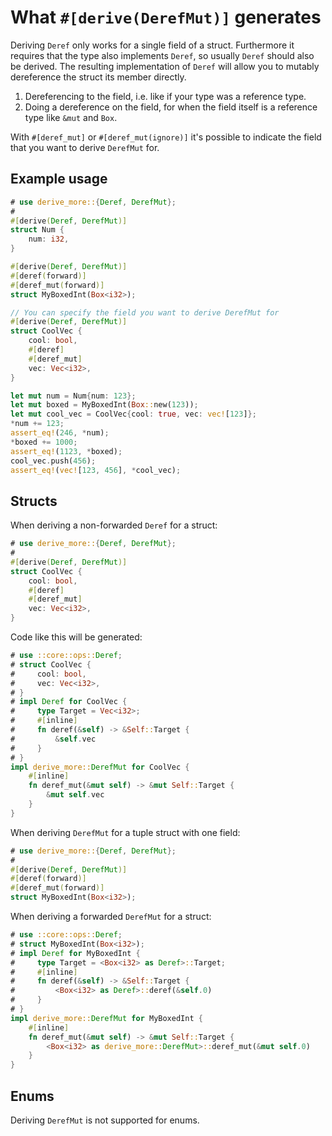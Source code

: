 # What `#[derive(DerefMut)]` generates

Deriving `Deref` only works for a single field of a struct.
Furthermore it requires that the type also implements `Deref`, so usually
`Deref` should also be derived.
The resulting implementation of `Deref` will allow you to mutably dereference
the struct its member directly.

1. Dereferencing to the field, i.e. like if your type was a reference type.
2. Doing a dereference on the field, for when the field itself is a reference
   type like `&mut` and `Box`.

With `#[deref_mut]` or `#[deref_mut(ignore)]` it's possible to indicate the
field that you want to derive `DerefMut` for.




## Example usage

```rust
# use derive_more::{Deref, DerefMut};
#
#[derive(Deref, DerefMut)]
struct Num {
    num: i32,
}

#[derive(Deref, DerefMut)]
#[deref(forward)]
#[deref_mut(forward)]
struct MyBoxedInt(Box<i32>);

// You can specify the field you want to derive DerefMut for
#[derive(Deref, DerefMut)]
struct CoolVec {
    cool: bool,
    #[deref]
    #[deref_mut]
    vec: Vec<i32>,
}

let mut num = Num{num: 123};
let mut boxed = MyBoxedInt(Box::new(123));
let mut cool_vec = CoolVec{cool: true, vec: vec![123]};
*num += 123;
assert_eq!(246, *num);
*boxed += 1000;
assert_eq!(1123, *boxed);
cool_vec.push(456);
assert_eq!(vec![123, 456], *cool_vec);
```




## Structs

When deriving a non-forwarded `Deref` for a struct:

```rust
# use derive_more::{Deref, DerefMut};
#
#[derive(Deref, DerefMut)]
struct CoolVec {
    cool: bool,
    #[deref]
    #[deref_mut]
    vec: Vec<i32>,
}
```

Code like this will be generated:

```rust
# use ::core::ops::Deref;
# struct CoolVec {
#     cool: bool,
#     vec: Vec<i32>,
# }
# impl Deref for CoolVec {
#     type Target = Vec<i32>;
#     #[inline]
#     fn deref(&self) -> &Self::Target {
#         &self.vec
#     }
# }
impl derive_more::DerefMut for CoolVec {
    #[inline]
    fn deref_mut(&mut self) -> &mut Self::Target {
        &mut self.vec
    }
}
```

When deriving `DerefMut` for a tuple struct with one field:

```rust
# use derive_more::{Deref, DerefMut};
#
#[derive(Deref, DerefMut)]
#[deref(forward)]
#[deref_mut(forward)]
struct MyBoxedInt(Box<i32>);
```

When deriving a forwarded `DerefMut` for a struct:

```rust
# use ::core::ops::Deref;
# struct MyBoxedInt(Box<i32>);
# impl Deref for MyBoxedInt {
#     type Target = <Box<i32> as Deref>::Target;
#     #[inline]
#     fn deref(&self) -> &Self::Target {
#         <Box<i32> as Deref>::deref(&self.0)
#     }
# }
impl derive_more::DerefMut for MyBoxedInt {
    #[inline]
    fn deref_mut(&mut self) -> &mut Self::Target {
        <Box<i32> as derive_more::DerefMut>::deref_mut(&mut self.0)
    }
}
```




## Enums

Deriving `DerefMut` is not supported for enums.
